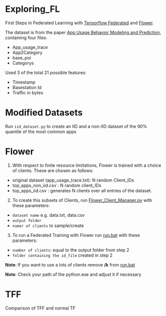 # Exploring_FL
First Steps in Federated Learning with [Tensorflow Federated](https://www.tensorflow.org/federated) and [Flower](https://flower.dev/).

The dataset is from the paper [App Usage Behavior Modeling and Prediction](http://fi.ee.tsinghua.edu.cn/appusage/), containing four files:
- App_usage_trace
- App2Category
- base_poi
- Categorys

Used 3 of the total 21 possible features:
- Timestamp
- Basestation Id
- Traffic in bytes

# Modified Datasets
Run ` iid_dataset.py ` to create an IID and a non-IID dataset of the 90% quantile of the most common apps


# Flower
1. With respect to finite resource limitations, Flower is trained with a choice of clients. These are chosen as follows:
- original dataset (app_usage_trace.txt):   N random Client_IDs
- top_apps_non_iid.csv :                    N random client_IDs
- top_apps_iid.csv :                        generates N clients over all entries of the dataset. 
2. To create this subsets of Clients, run [Flower_Client_Manager.py](https://github.com/TouhKa/Exploring_FL/blob/main/Flower/Flower_Client_Manager.py) with these parameters:
  * `dataset name` e.g. data.txt, data.csv
  * `output folder`
  * `numer of clients` to sample/create

3. To run a Federated Training with Flower run [run.bat](https://github.com/TouhKa/Exploring_FL/blob/main/Flower/run.bat) with these parameters:
  * `number of clients`: equal to the output folder from step 2
  * `folder containing the id_file` created in step 2  <break>
  
 **Note**: If you want to use a lots of clients remove **/k** from [run.bat](https://github.com/TouhKa/Exploring_FL/blob/main/Flower/run.bat) <break> 
 
 **Note**: Check your path of the python.exe and adjust it if necessary

# TFF
 
Comparison of TFF and normal TF
